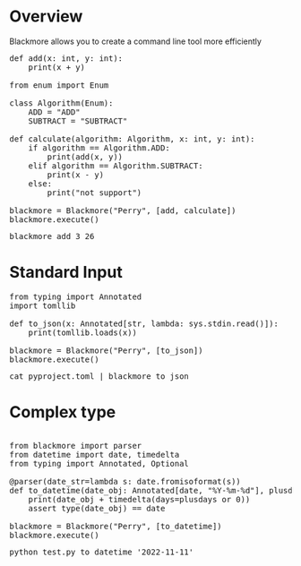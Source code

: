 # Overview
Blackmore allows you to create a command line tool more efficiently

<pre>
def add(x: int, y: int):
    print(x + y)

from enum import Enum

class Algorithm(Enum):
    ADD = "ADD"
    SUBTRACT = "SUBTRACT"

def calculate(algorithm: Algorithm, x: int, y: int):
    if algorithm == Algorithm.ADD:
        print(add(x, y))
    elif algorithm == Algorithm.SUBTRACT:
        print(x - y)
    else:
        print("not support")

blackmore = Blackmore("Perry", [add, calculate])
blackmore.execute()
</pre>

<pre>
blackmore add 3 26
</pre>

# Standard Input

<pre>
from typing import Annotated
import tomllib

def to_json(x: Annotated[str, lambda: sys.stdin.read()]):
    print(tomllib.loads(x))

blackmore = Blackmore("Perry", [to_json])
blackmore.execute()
</pre>

<pre>
cat pyproject.toml | blackmore to_json
</pre>

# Complex type

<pre>

from blackmore import parser
from datetime import date, timedelta
from typing import Annotated, Optional

@parser(date_str=lambda s: date.fromisoformat(s))
def to_datetime(date_obj: Annotated[date, "%Y-%m-%d"], plusdays: Optional[int]):
    print(date_obj + timedelta(days=plusdays or 0))
    assert type(date_obj) == date

blackmore = Blackmore("Perry", [to_datetime])
blackmore.execute()
</pre>

<pre>
python test.py to_datetime '2022-11-11'
</pre>
